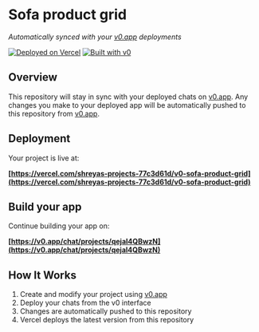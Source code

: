 # Sofa product grid

*Automatically synced with your [v0.app](https://v0.app) deployments*

[![Deployed on Vercel](https://img.shields.io/badge/Deployed%20on-Vercel-black?style=for-the-badge&logo=vercel)](https://vercel.com/shreyas-projects-77c3d61d/v0-sofa-product-grid)
[![Built with v0](https://img.shields.io/badge/Built%20with-v0.app-black?style=for-the-badge)](https://v0.app/chat/projects/qejal4QBwzN)

## Overview

This repository will stay in sync with your deployed chats on [v0.app](https://v0.app).
Any changes you make to your deployed app will be automatically pushed to this repository from [v0.app](https://v0.app).

## Deployment

Your project is live at:

**[https://vercel.com/shreyas-projects-77c3d61d/v0-sofa-product-grid](https://vercel.com/shreyas-projects-77c3d61d/v0-sofa-product-grid)**

## Build your app

Continue building your app on:

**[https://v0.app/chat/projects/qejal4QBwzN](https://v0.app/chat/projects/qejal4QBwzN)**

## How It Works

1. Create and modify your project using [v0.app](https://v0.app)
2. Deploy your chats from the v0 interface
3. Changes are automatically pushed to this repository
4. Vercel deploys the latest version from this repository

